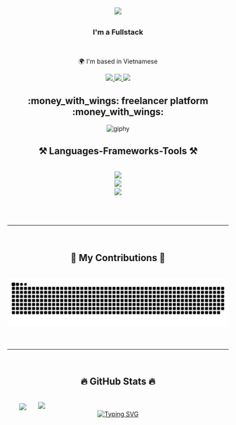

<h1 align="center">
    <img src="https://readme-typing-svg.herokuapp.com/?font=Righteous&size=35&center=true&vCenter=true&width=500&height=70&duration=4000&lines=Hi+There!+👋;+I'm+Quoc+Anh!;" />
</h1>

<h3 align="center">I'm a Fullstack</h3>

<br/>

<div align="center">

 🌍 I'm based in Vietnamese 
 

 
 </div>

<div align="center"> 
  <a href="mailto:quocanhnguyen390@gmail.com">
    <img src="https://img.shields.io/badge/Gmail-0077B5?style=for-the-badge&logo=gmail&logoColor=white" />
  </a>
  <a href="https://www.facebook.com/quocanh1204.dev/" target="_blank">
    <img src="https://img.shields.io/badge/Facebook-0077B5?style=for-the-badge&logo=facebook&logoColor=white" target="_blank" />
  </a>
  <a href="https://quanh1204.github.io/" target="_blank">
     <img src="https://img.shields.io/badge/Website-0077B5?style=for-the-badge&logo=google-chrome&logoColor=white" target="_blank" /> <!-- sqlite, safari, google-chrome are other good icon options -->
  </a>
</div>

<h2 align="center">:money_with_wings: freelancer platform :money_with_wings:</h2>

<p align="center">
  <img src="https://github.com/thanhtin4401/thanhtin4401/assets/85281544/a65ececb-7042-4a69-b9a6-71381c48b003" alt="giphy" />
</p>
<h2 align="center">⚒️ Languages-Frameworks-Tools ⚒️</h2>
<br/>
<div align="center">
    <img src="https://skillicons.dev/icons?i=nodejs,github,gitlab,express,firebase,mongodb" /><br>
  <img src="https://skillicons.dev/icons?i=react,angular,electron,next,javascript,typescript,d3,redux,styledcomponents" /><br>
    <img src="https://skillicons.dev/icons?i=jenkins,bootstrap,mui,mysql,html,css,sass,tailwind,vscode,figma,xd,ps,git" />
</div>
  <br/><br/><br/>
<hr/>
<br>
<div align="center">
  <h2>🐍 My Contributions 🐍</h2>
  <br>
  <img alt="snake eating my contributions" src="https://raw.githubusercontent.com/salesp07/salesp07/output/github-contribution-grid-snake.svg" />
  <br/><br/><br/>
</div>

<hr/>
<br>
<h2 align="center">🔥 GitHub Stats 🔥</h2>
<!-- https://github.com/anuraghazra/github-readme-stats -->
<br>
<div align=center>
  <a href="#" title="quanh1204">
    <img width="315" align="center" src="https://github-readme-stats.vercel.app/api/top-langs/?username=quanh1204&hide=c%23,powershell,Mathematica,Objective-C%2b%2b,Cuda&title_color=61dafb&text_color=ffffff&icon_color=61dafb&bg_color=20232a&langs_count=8&layout=compact&border_color=61dafb&hide_border=true" />
  </a>
  <a href="#" title="quanh1204">
    <img align="right" width="434" src="https://github-readme-stats.vercel.app/api?username=quanh1204&show_icons=true&theme=react&border_color=61dafb&hide_border=true" />
  </a>
</div>


<div align="center">
   <a href="https://git.io/typing-svg"><img src="https://readme-typing-svg.demolab.com?font=Fira+Code&pause=1000&random=false&width=435&lines=C%E1%BA%A3m+%C6%A1n+b%E1%BA%A1n+%C4%91%C3%A3+v%C3%A0o+profile+c%E1%BB%A7a+m%C3%ACnh!+%F0%9F%98%98;N%E1%BA%BFu+mu%C3%B4n+li%C3%AAn+h%E1%BB%87+t%C3%B4i!;Qua+s%E1%BB%91+%C4%91i%E1%BB%87n+tho%E1%BA%A1i+ho%E1%BA%B7c+nh%E1%BA%AFn+tin+qua+facebook!;Thanks" alt="Typing SVG" /></a>
</div>
